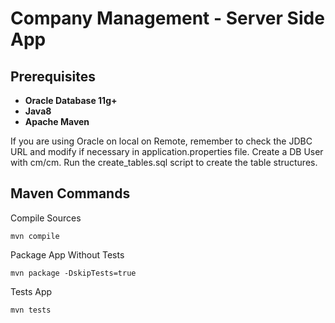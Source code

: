 # Company Management - Server Side App

## Prerequisites

* **Oracle Database 11g+**
* **Java8**
* **Apache Maven**

If you are using Oracle on local on Remote, remember to check the JDBC URL and modify if necessary in application.properties file.
Create a DB User with cm/cm. Run the create_tables.sql script to create the table structures.

## Maven Commands

Compile Sources
```
mvn compile
```

Package App Without Tests
```
mvn package -DskipTests=true
```

Tests App
```
mvn tests
```
